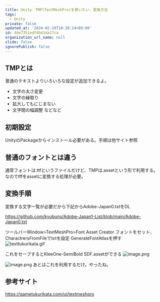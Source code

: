 ```yaml
---
title: Unity　TMP(TextMeshPro)を使いたい、変換方法
tags:
  - Unity
private: false
updated_at: '2024-02-28T10:38:24+09:00'
id: 4de7351edf4b41da17ca
organization_url_name: null
slide: false
ignorePublish: false
---
```

## TMPとは
普通のテキストよりいろいろな設定が追加できるよ。
- 文字の太さ変更
- 文字の縁取り
- 拡大してもにじまない
- 文字間の幅調整
などなど

## 初期設定
UnityのPackageからインストール必要がある。手順は他サイト参照

## 普通のフォントとは違う
通常フォントは.ttfというファイルだけど、TMPは.assetという形で利用する。
なのでtffをassetに変換する処理が必要。

## 変換手順
変換する文字一覧が必要だから下記からAdobe-Japan0.txtをDL

https://github.com/kyubuns/Adobe-Japan1-List/blob/main/Adobe-Japan0.txt

ツールバーWindow>TextMeshPro>Font Asset Creator
フォントをセット、CharactrersFromFileでtxtを設定
GenerateFontAtlasを押す
![texttukurikata.gif](https://qiita-image-store.s3.ap-northeast-1.amazonaws.com/0/2294598/a3e4bcdd-58fc-fd1e-2d4d-3d7987204c47.gif)

これをセーブするとKleeOne-SemiBold SDF.assetができる
![image.png](https://qiita-image-store.s3.ap-northeast-1.amazonaws.com/0/2294598/fee38bdd-a221-83c3-a83b-2b73ea192833.png)

![image.png](https://qiita-image-store.s3.ap-northeast-1.amazonaws.com/0/2294598/f9bfb0c2-8bbe-0436-281a-89842562f7ff.png)
あとはこれを利用するだけ。やったね。
## 参考サイト
https://gametukurikata.com/ui/textmeshpro
